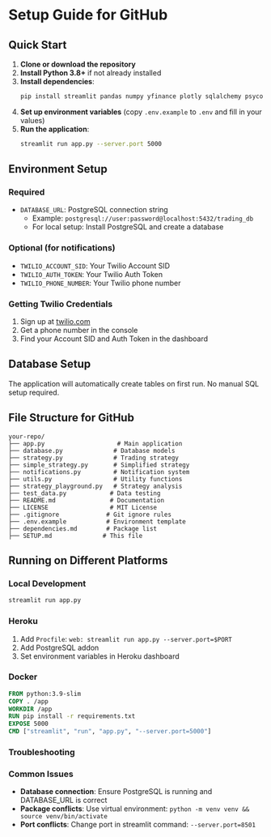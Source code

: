 # Setup Guide for GitHub

## Quick Start

1. **Clone or download the repository**
2. **Install Python 3.8+** if not already installed
3. **Install dependencies**:
   ```bash
   pip install streamlit pandas numpy yfinance plotly sqlalchemy psycopg2-binary twilio trafilatura openai python-dotenv
   ```
4. **Set up environment variables** (copy `.env.example` to `.env` and fill in your values)
5. **Run the application**:
   ```bash
   streamlit run app.py --server.port 5000
   ```

## Environment Setup

### Required
- `DATABASE_URL`: PostgreSQL connection string
  - Example: `postgresql://user:password@localhost:5432/trading_db`
  - For local setup: Install PostgreSQL and create a database

### Optional (for notifications)
- `TWILIO_ACCOUNT_SID`: Your Twilio Account SID
- `TWILIO_AUTH_TOKEN`: Your Twilio Auth Token  
- `TWILIO_PHONE_NUMBER`: Your Twilio phone number

### Getting Twilio Credentials
1. Sign up at [twilio.com](https://www.twilio.com)
2. Get a phone number in the console
3. Find your Account SID and Auth Token in the dashboard

## Database Setup

The application will automatically create tables on first run. No manual SQL setup required.

## File Structure for GitHub

```
your-repo/
├── app.py                    # Main application
├── database.py              # Database models
├── strategy.py              # Trading strategy
├── simple_strategy.py       # Simplified strategy
├── notifications.py         # Notification system
├── utils.py                 # Utility functions
├── strategy_playground.py   # Strategy analysis
├── test_data.py            # Data testing
├── README.md               # Documentation
├── LICENSE                 # MIT License
├── .gitignore             # Git ignore rules
├── .env.example           # Environment template
├── dependencies.md        # Package list
├── SETUP.md              # This file
```

## Running on Different Platforms

### Local Development
```bash
streamlit run app.py
```

### Heroku
1. Add `Procfile`: `web: streamlit run app.py --server.port=$PORT`
2. Add PostgreSQL addon
3. Set environment variables in Heroku dashboard

### Docker
```dockerfile
FROM python:3.9-slim
COPY . /app
WORKDIR /app
RUN pip install -r requirements.txt
EXPOSE 5000
CMD ["streamlit", "run", "app.py", "--server.port=5000"]
```

### Troubleshooting

### Common Issues
- **Database connection**: Ensure PostgreSQL is running and DATABASE_URL is correct
- **Package conflicts**: Use virtual environment: `python -m venv venv && source venv/bin/activate`
- **Port conflicts**: Change port in streamlit command: `--server.port=8501`